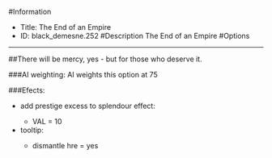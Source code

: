 #Information
 - Title: The End of an Empire
 - ID: black_demesne.252
#Description
The End of an Empire
#Options

___
##There will be mercy, yes - but for those who deserve it.

###AI weighting:
AI weights this option at 75


###Efects:<ul><li>add prestige excess to splendour effect:</li><ul><li>VAL = 10</li></ul><li>tooltip:</li><ul><li>dismantle hre = yes</li></ul></ul>
